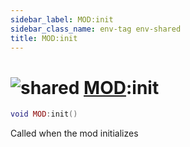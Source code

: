 ```yaml
---
sidebar_label: MOD:init
sidebar_class_name: env-tag env-shared
title: MOD:init
---
```


# <img src='/img/wiki/shared.png' alt='shared' data-tag='env-tag' /> [MOD](../mod/README.md):init

```lua
void MOD:init()
```

Called when the mod initializes<br/>
